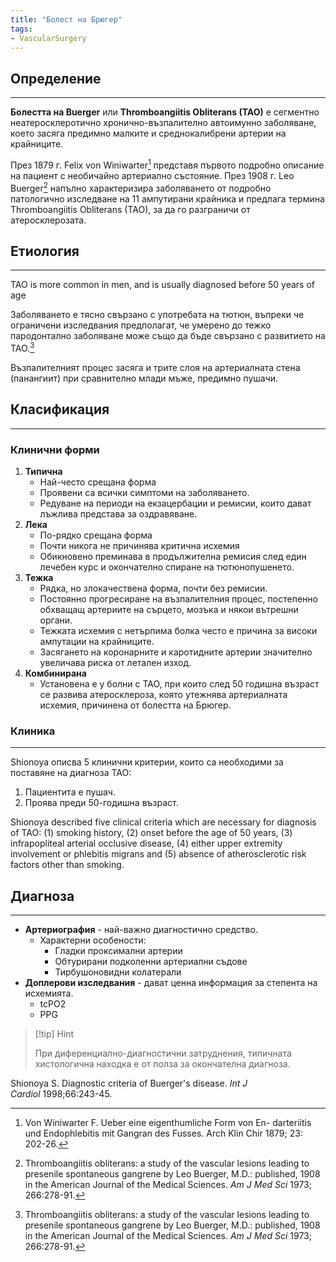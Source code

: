 ```yaml
---
title: "Болест на Брюгер"
tags:
- VascularSurgery
---
```


## Определение
--- 
**Болестта на Buerger** или **Thromboangiitis Obliterans (TAO)** е сегментно неатеросклеротично хронично-възпалително автоимунно заболяване, което засяга предимно малките и среднокалибрени артерии на крайниците. 

През 1879 г. Felix von Winiwarter[^1] представя първото подробно описание на пациент с необичайно артериално състояние. През 1908 г. Leo Buerger[^2] напълно характеризира заболяването от подробно патологично изследване на 11 ампутирани крайника и предлага термина Thromboangiitis Obliterans (TAO), за да го разграничи от атеросклерозата.

## Етиология
---
TAO is more common in men, and is usually diagnosed before 50 years of age

Заболяването е тясно свързано с употребата на тютюн, въпреки че ограничени изследвания предполагат, че умерено до тежко пародонтално заболяване може също да бъде свързано с развитието на TAO.[^2]

Възпалителният процес засяга и трите слоя на артериалната стена (панангиит) при сравнително млади мъже, предимно пушачи.

## Класификация
---
### Клинични форми
1. **Типична**
	* Най-често срещана форма
	* Проявени са всички симптоми на заболяването.
	* Редуване на периоди на екзацербации и ремисии, които дават лъжлива представа за оздравяване.
2. **Лека**
	* По-рядко срещана форма
	* Почти никога не причинява критична исхемия
	* Обикновено преминава в продължителна ремисия след един лечебен курс и окончателно спиране на тютюнопушенето.
3. **Тежка**
	* Рядка, но злокачествена форма, почти без ремисии.
	* Постоянно прогресиране на възпалителния процес, постепенно обхващащ артериите на сърцето, мозъка и някои вътрешни органи.
	* Тежката исхемия с нетърпима болка често е причина за високи ампутации на крайниците.
	* Засягането на коронарните и каротидните артерии значително увеличава риска от летален изход.
4. **Комбинирана**
	* Установена е у болни с ТАО, при които след 50 годишна възраст се развива атеросклероза, която утежнява артериалната исхемия, причинена от болестта на Брюгер.

### Клиника
---
Shionoya описва 5 клинични критерии, които са необходими за поставяне на диагноза ТАО:
1. Пациентита е пушач.
2. Проява преди 50-годишна възраст.

Shionoya described five clinical criteria which are necessary for diagnosis of TAO: (1) smoking history, (2) onset before the age of 50 years, (3) infrapopliteal arterial occlusive disease, (4) either upper extremity involvement or phlebitis migrans and (5) absence of atherosclerotic risk factors other than smoking.
## Диагноза
---
- **Артериография** - най-важно диагностично средство.
	- Характерни особености:
		* Гладки проксимални артерии
		* Обтурирани подколенни артериални съдове
		* Тирбушоновидни колатерали
- **Доплерови изследвания** - дават ценна информация за степента на исхемията.
	- tcPO2
	- PPG

> [!tip] Hint 
>
> При диференциално-диагностични затруднения, типичната хистологична находка е от полза за окончателна диагноза.

[^1]: Von Winiwarter F. Ueber eine eigenthumliche Form von En- darteriitis und Endophlebitis mit Gangran des Fusses. Arch Klin Chir 1879; 23: 202-26.
[^2]: Thromboangiitis obliterans: a study of the vascular lesions leading to presenile spontaneous gangrene by Leo Buerger, M.D.: published, 1908 in the American Journal of the Medical Sciences. _Am J Med Sci_ 1973; 266:278-91.
[^3]: Iwai T, Inoue Y, Umeda M, et al. Oral bacteria in the occluded arteries of patients with Buerger disease. _J Vasc Surg_ 2005;42:107–15.

 Shionoya S. Diagnostic criteria of Buerger's disease. _Int J Cardiol_ 1998;66:243-45.